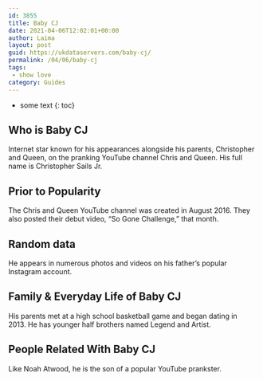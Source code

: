 ```yaml
---
id: 3855
title: Baby CJ
date: 2021-04-06T12:02:01+00:00
author: Laima
layout: post
guid: https://ukdataservers.com/baby-cj/
permalink: /04/06/baby-cj
tags:
 - show love
category: Guides
---
```


* some text
{: toc}


## Who is Baby CJ
                  
                  
                  
Internet star known for his appearances alongside his parents, Christopher and Queen, on the pranking YouTube channel Chris and Queen. His full name is Christopher Sails Jr. 
                  
              
            
              
            
                
                
                
## Prior to Popularity
                  
                  
                  
The Chris and Queen YouTube channel was created in August 2016. They also posted their debut video, &#8220;So Gone Challenge,&#8221; that month. 
                  
              
            
              
            
                
                
                
## Random data
                  
                  
                  
He appears in numerous photos and videos on his father&#8217;s popular Instagram account.
                  
              
            
              
            
                
                
                
## Family & Everyday Life of Baby CJ
                  
                  
                  
His parents met at a high school basketball game and began dating in 2013. He has younger half brothers named Legend and Artist.
                  
              
            
              
            
                
                
                
## People Related With Baby CJ
                  
                  
                  
Like Noah Atwood, he is the son of a popular YouTube prankster.
                  
              
            
              
            
                
              
            
              
              
            
            
              
            
          
          
          